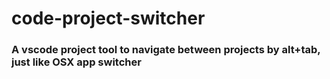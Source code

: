 # code-project-switcher

### A vscode project tool to navigate between projects by alt+tab, just like OSX app switcher
